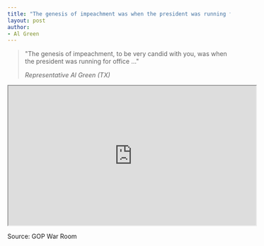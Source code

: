 ```yaml
---
title: "The genesis of impeachment was when the president was running for office"
layout: post
author:
- Al Green
---
```


> "The genesis of impeachment, to be very candid with you, was when the president was running for office …"
>
> <cite>Representative Al Green (TX)</cite>

<iframe width="560" height="315" src="https://www.youtube.com/embed/Bk7gQfwquAM" title="The genesis of impeachment was when the president was running for office"></iframe>

Source: GOP War Room
